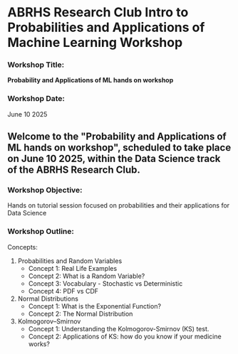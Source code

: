 # ABRHS Research Club Intro to Probabilities and Applications of Machine Learning Workshop  
  
  
### Workshop Title:  
**Probability and Applications of ML hands on workshop**

### Workshop Date:  
June 10 2025  

## Welcome to the "__Probability and Applications of ML hands on workshop__", scheduled to take place on June 10 2025, within the **Data Science track** of the ABRHS Research Club. 
  
### Workshop Objective:  
Hands on tutorial session focused on probabilities and their applications for Data Science

### Workshop Outline: 
Concepts:

 1) Probabilities and Random Variables
    - Concept 1: Real Life Examples
    - Concept 2: What is a Random Variable?
    - Concept 3: Vocabulary - Stochastic vs Deterministic
    - Concept 4: PDF vs CDF
 2) Normal Distributions
    - Concept 1: What is the Exponential Function?
    - Concept 2: The Normal Distribution
 3) Kolmogorov–Smirnov
    - Concept 1: Understanding the Kolmogorov-Smirnov (KS) test.
    - Concept 2: Applications of KS: how do you know if your medicine works?